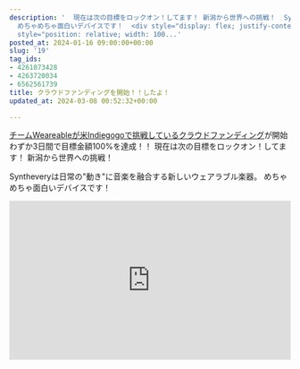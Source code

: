 ```yaml
---
description: '  現在は次の目標をロックオン！してます！ 新潟から世界への挑戦！  Syntheveryは日常の"動き"に音楽を融合する新しいウェアラブル楽器。
  めちゃめちゃ面白いデバイスです！  <div style="display: flex; justify-content: center; width: 100%;"><div
  style="position: relative; width: 100...'
posted_at: 2024-01-16 09:00:00+00:00
slug: '19'
tag_ids:
- 4261073428
- 4263720034
- 6562561739
title: クラウドファンディングを開始！！したよ！
updated_at: 2024-03-08 00:52:32+00:00

---
```


[チームWeareableが米Indiegogoで挑戦しているクラウドファンディング](https://www.indiegogo.com/projects/synthevery-a-new-instrument-all-u-need-is-motion/x/36534099#/)が開始わずか3日間で目標金額100%を達成！！
現在は次の目標をロックオン！してます！
新潟から世界への挑戦！

Syntheveryは日常の"動き"に音楽を融合する新しいウェアラブル楽器。
めちゃめちゃ面白いデバイスです！

<div style="display: flex; justify-content: center; width: 100%;"><div style="position: relative; width: 100%; max-width: 560px; height: 0; padding-bottom: 56.25%;"><iframe src="https://www.youtube.com/embed/ggNu_f9FkfU?si=7CHpTHZhb-jfyii3&rel=1" title="YouTube video player" style="position: absolute; top: 0; left: 0; width: 100%; height: 100%;" frameborder="0" allow="accelerometer; autoplay; clipboard-write; encrypted-media; gyroscope; picture-in-picture; web-share" allowfullscreen></iframe></div></div>

